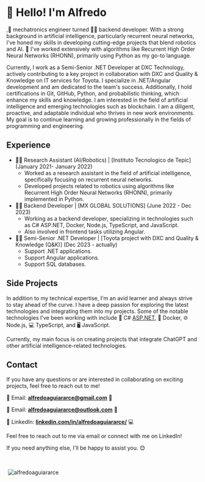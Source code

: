 # 👋 Hello! I'm Alfredo

,🤖 mechatronics engineer turned 👨‍💻 backend developer. With a strong background in artificial intelligence, particularly recurrent neural networks, I've honed my skills in developing cutting-edge projects that blend robotics and AI. 🚀 I've worked extensively with algorithms like Recurrent High Order Neural Networks (RHONN), primarily using Python as my go-to language.

Currently, I work as a Semi-Senior .NET Developer at DXC Technology, actively contributing to a key project in collaboration with DXC and Quality & Knowledge on IT services for Toyota. I specialize in .NET/Angular development and am dedicated to the team's success. Additionally, I hold certifications in Git, GitHub, Python, and probabilistic thinking, which enhance my skills and knowledge. I am interested in the field of artificial intelligence and emerging technologies such as blockchain. I am a diligent, proactive, and adaptable individual who thrives in new work environments. My goal is to continue learning and growing professionally in the fields of programming and engineering.

## **Experience**

- 👨‍🔬 Research Assistant (AI/Robotics) | [Instituto Tecnologico de Tepic] (January 2021- January 2022)
    - Worked as a research assistant in the field of artificial intelligence, specifically focusing on recurrent neural networks.
    - Developed projects related to robotics using algorithms like Recurrent High Order Neural Networks (RHONN), primarily implemented in Python.
- 👨‍💻 Backend Developer | [MX GLOBAL SOLUTIONS] (June 2022 - Dec 2023)
    - Working as a backend developer, specializing in technologies such as C# ASP.NET, Docker, Node.js, TypeScript, and JavaScript.
    - Also involved in frontend tasks utilizing Angular.
- 👨‍💻 Semi-Senior .NET Developer | [Toyota project with DXC and Quality & Knowledge (Q&K)] (Dec 2023 - actually)
    - Support .NET applications.
    - Support Angular applications.
    - Support SQL databases. 

## **Side Projects**

In addition to my technical expertise, I'm an avid learner and always strive to stay ahead of the curve. I have a deep passion for exploring the latest technologies and integrating them into my projects. Some of the notable technologies I've been working with include 🔧 C# [ASP.NET](http://asp.net/), 🐳 Docker, 🌐 Node.js, 💻 TypeScript, and 🖥️ JavaScript.

Currently, my main focus is on creating projects that integrate ChatGPT and other artificial intelligence-related technologies.

## **Contact**

If you have any questions or are interested in collaborating on exciting projects, feel free to reach out to me!

📧 Email: **[alfredoaguiararce@gmail.com](mailto:alfredoaguiararce@gmail.com)** 📩

📧 Email: **[alfredoaguiararce@outlook.com](mailto:alfredoaguiararce@outlook.com)** 📩

💼 LinkedIn: **[linkedin.com/in/alfredoaguiararce/](https://www.linkedin.com/in/alfredoaguiararce/)** 💻

Feel free to reach out to me via email or connect with me on LinkedIn!

If you need anything else, I'll be happy to assist you. 😊

<br>

<p>&nbsp;<img align="center" src="https://github-readme-stats.vercel.app/api?username=alfredoagrar&show_icons=true&locale=en" alt="alfredoaguiararce" /></p>
